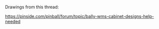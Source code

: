 Drawings from this thread:

https://pinside.com/pinball/forum/topic/bally-wms-cabinet-designs-help-needed
